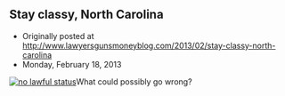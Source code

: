 ## Stay classy, North Carolina

 * Originally posted at http://www.lawyersgunsmoneyblog.com/2013/02/stay-classy-north-carolina
 * Monday, February 18, 2013

[![no lawful status](http://lawyersgunsmon.wpengine.com/wp-content/uploads/2013/02/no-lawful-status.png "no lawful status")](http://lawyersgunsmon.wpengine.com/wp-content/uploads/2013/02/no-lawful-status.png)What could possibly go wrong?